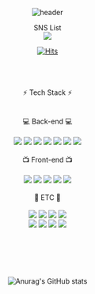 <!---
junyup0503/junyup0503 is a ✨ special ✨ repository because its `README.md` (this file) appears on your GitHub profile.
You can click the Preview link to take a look at your changes.
--->

<div align="center">

![header](https://capsule-render.vercel.app/api?type=soft&color=f5ed95&height=200&section=header&animation=twinkling&fontSize=70&text=welcome&fontColor=ffffff&desc=Junyeop's%20profile&descAlign=60&descAlignY=65)

SNS List
  <br>
<a href="https://www.instagram.com/__2jun/" target="_blank"><img src="https://img.shields.io/badge/Instagram-E4405F?style=flat-square&logo=Instagram&logoColor=white"/></a>
  
[![Hits](https://hits.seeyoufarm.com/api/count/incr/badge.svg?url=https%3A%2F%2Fgithub.com%2Fjunyup0503%2Fhit-counter&count_bg=%23000000&title_bg=%23555555&icon=github.svg&icon_color=%23000000&title=hits&edge_flat=true)](https://github.com/junyup0503)
<br><br><br><br>
  
:zap: Tech Stack :zap:
<br><br><br>
:computer: Back-end :computer:
<br><br> 
  <img src="https://img.shields.io/badge/Node.js-339933?style=for-the-badge&logo=Node.js&logoColor=white">
  <img src="https://img.shields.io/badge/Express-000000?style=for-the-badge&logo=Express&logoColor=white">
  <img src="https://img.shields.io/badge/java-007396?style=for-the-badge&logo=java&logoColor=white"> 
  <img src="https://img.shields.io/badge/Spring-6DB33F?style=for-the-badge&logo=Spring&logoColor=white">
  <img src="https://img.shields.io/badge/MongoDB-47A248?style=for-the-badge&logo=MongoDB&logoColor=white">
  <img src="https://img.shields.io/badge/MySQL-4479A1?style=for-the-badge&logo=MySQL&logoColor=white">
  <img src="https://img.shields.io/badge/Oracle-F80000?style=for-the-badge&logo=Oracle&logoColor=white">
  <br><br>
:tv: Front-end :tv:
  <br><br>
  <img src="https://img.shields.io/badge/JavaScript-F7DF1E?style=for-the-badge&logo=JavaScript&logoColor=white">
  <img src="https://img.shields.io/badge/Vue.js-4FC08D?style=for-the-badge&logo=Vue.js&logoColor=white">
  <img src="https://img.shields.io/badge/CSS3-1572B6?style=for-the-badge&logo=CSS3&logoColor=white">
  <img src="https://img.shields.io/badge/jQuery-0769AD?style=for-the-badge&logo=jQuery&logoColor=white">
  <img src="https://img.shields.io/badge/HTML5-E34F26?style=for-the-badge&logo=HTML5&logoColor=white">
  <br><br>
:balloon: ETC :balloon:
  <br><br>
  <img src="https://img.shields.io/badge/Amazon AWS-232F3E?style=for-the-badge&logo=Amazon AWS&logoColor=white">
  <img src="https://img.shields.io/badge/AWS Lambda-FF9900?style=for-the-badge&logo=AWS Lambda&logoColor=white">
  <img src="https://img.shields.io/badge/Amazon RDS-527FFF?style=for-the-badge&logo=Amazon RDS&logoColor=white">
  <img src="https://img.shields.io/badge/Amazon S3-569A31?style=for-the-badge&logo=Amazon S3&logoColor=white">
  <br>
  <img src="https://img.shields.io/badge/Amazon API Gateway-FF4F8B?style=for-the-badge&logo=Amazon API Gateway&logoColor=white">
  <img src="https://img.shields.io/badge/Amazon ECS-FF9900?style=for-the-badge&logo=Amazon ECS&logoColor=white">
  <img src="https://img.shields.io/badge/Amazon SQS-FF4F8B?style=for-the-badge&logo=Amazon SQS&logoColor=white">
  <img src="https://img.shields.io/badge/Git-F05032?style=for-the-badge&logo=Git&logoColor=white">

  
<br><br><br><br>
  
![Anurag's GitHub stats](https://github-readme-stats.vercel.app/api?username=junyup0503&show_icons=true&bg_color=1F1F1F&title_color=6b6b6b&text_color=c2c2c2&icon_color=d90707)
  
</div>
